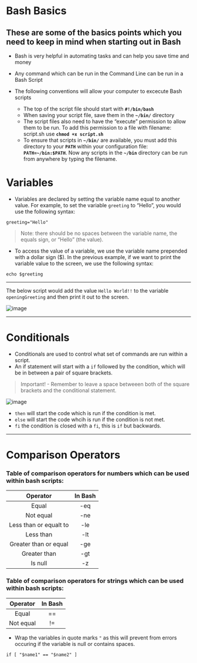# Bash Basics

## These are some of the basics points which you need to keep in mind when starting out in Bash

* Bash is very helpful in automating tasks and can help you save time and money
* Any command which can be run in the Command Line can be run in a Bash Script


* The following conventions will allow your computer to excecute Bash scripts
  *  The top of the script file should start with **`#!/bin/bash`** 
  *  When saving your script file, save them in the **`~/bin/`** directory
  *  The script files also need to have the “execute” permission to allow them to be run. To add this permission to a file with filename: script.sh use **`chmod +x script.sh`**
  *  To ensure that scripts in **`~/bin/`** are available, you must add this directory to your **`PATH`** within your configuration file:
**`PATH=~/bin:$PATH`**. Now any scripts in the **`~/bin`** directory can be run from anywhere by typing the filename. 

# Variables

* Variables are declared by setting the variable name equal to another value. For example, to set the variable `greeting` to “Hello”, you would use the following syntax:
```console
greeting="Hello"
```
> Note: there should be no spaces between the variable name, the equals sign, or “Hello” (the value).

* To access the value of a variable, we use the variable name prepended with a dollar sign ($). In the previous example, if we want to print the variable value to the screen, we use the following syntax:
```console 
echo $greeting
```
---

The below script would add the value `Hello World!!` to the variable `openingGreeting` and then print it out to the screen. 

![image](https://user-images.githubusercontent.com/107522496/197706656-92f5ddfe-05e4-49be-8bf0-509f70767d0d.png)

---

# Conditionals 

* Conditionals are used to control what set of commands are run within a script. 
* An if statement will start with a `if` followed by the condition, which will be in between a pair of square brackets.

> Important! - Remember to leave a space betweeen both of the square brackets and the conditional statement.

![image](https://user-images.githubusercontent.com/107522496/197709581-4ebe6e00-47fd-494d-b9ca-11b6cc6a82f1.png)

* `then` will start the code which is run if the condition is met.
* `else` will start the code whcih is run if the condition is not met.
* `fi` the condition is closed with a `fi`, this is `if` but backwards. 

---

# Comparison Operators 

### Table of comparison operators for numbers which can be used within bash scripts:

| **Operator**|  **In Bash**|
| :-----------: | :-----------: |
| Equal|-eq|
| Not equal|-ne|
| Less than or equalt to|-le|
| Less than|-lt|
| Greater than or equal|-ge|
| Greater than|-gt|
| Is null|-z|

### Table of comparison operators for strings which can be used within bash scripts:

| **Operator**|  **In Bash**|
| :-----------: | :-----------: |
| Equal| == |
| Not equal| != |

* Wrap the variables in quote marks `"` as this will prevent from errors occuring if the variable is null or contains spaces. 

```console
if [ "$name1" == "$name2" ]
```

